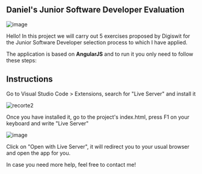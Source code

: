 ## Daniel's Junior Software Developer Evaluation

![image](https://github.com/dani-fdez/app/assets/37081319/1a7a36d6-3b41-4944-b852-4b73e62eccd3)

Hello! In this project we will carry out 5 exercises proposed by Digiswit for the Junior Software Developer selection process to which I have applied.

The application is based on **AngularJS** and to run it you only need to follow these steps:

## Instructions

Go to Visual Studio Code > Extensions, search for "Live Server" and install it

![recorte2](https://github.com/dani-fdez/app/assets/37081319/55ed8e6e-2ed6-472f-93cd-406c10dcdac9)

Once you have installed it, go to the project's index.html, press F1 on your keyboard and write "Live Server"

![image](https://github.com/dani-fdez/app/assets/37081319/0904196a-b051-490c-af2d-30ae77e53c28)

Click on "Open with Live Server", it will redirect you to your usual browser and open the app for you.

In case you need more help, feel free to contact me!

